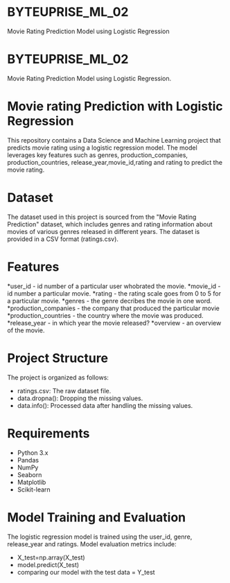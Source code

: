 # BYTEUPRISE_ML_02
Movie Rating Prediction Model using Logistic Regression
# BYTEUPRISE_ML_02
Movie Rating Prediction Model using Logistic Regression.

# Movie rating Prediction with Logistic Regression

This repository contains a Data Science and Machine Learning project that predicts movie rating using a logistic regression model. The model leverages key features such as genres, production_companies, production_countries, release_year,movie_id,rating and rating to predict the movie rating.

# **Dataset**
The dataset used in this project is sourced from the "Movie Rating Prediction" dataset, which includes genres and rating information about movies of various genres released in different years. The dataset is provided in a CSV format (ratings.csv).

# **Features**
*user_id - id number of a particular user whobrated the movie.
*movie_id - id number a particular movie.
*rating - the rating scale goes  from 0 to 5 for a particular movie.
*genres - the genre decribes the movie in one word.
*production_companies	- the company that produced the particular movie
*production_countries	- the country where the movie was produced.
*release_year	- in which year the movie released?
*overview - an overview of the movie.

# **Project Structure**
The project is organized as follows:
* ratings.csv: The raw dataset file.
* data.dropna(): Dropping the missing values.
* data.info(): Processed data after handling the missing values.

# **Requirements**
* Python 3.x
* Pandas
* NumPy
* Seaborn
* Matplotlib
* Scikit-learn

# **Model Training and Evaluation**
The logistic regression model is trained using the user_id, genre, release_year and ratings.
Model evaluation metrics include:
* X_test=np.array(X_test)
* model.predict(X_test)
* comparing our model with the test data = Y_test
